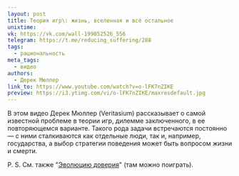 ```yaml
---
layout: post
title: Теория игр\: жизнь, вселенная и всё остальное
unixtime: 
vk: https://vk.com/wall-199052526_556
telegram: https://t.me/reducing_suffering/288
tags:
  - рациональность
meta_tags:
  - видео
authors:
  - Дерек Мюллер
link_to: https://www.youtube.com/watch?v=o-lFK7nZIKE
preview: https://i3.ytimg.com/vi/o-lFK7nZIKE/maxresdefault.jpg
---
```

В этом видео Дерек Мюллер (Veritasium) рассказывает о самой известной проблеме в теории игр, дилемме заключенного, в ее повторяющемся варианте. Такого рода задачи встречаются постоянно — с ними сталкиваются как отдельные люди, так и, например, государства, а выбор стратегии поведения может быть вопросом жизни и смерти.

P. S. См. также "[Эволюцию доверия](106.html)" (там можно поиграть).
